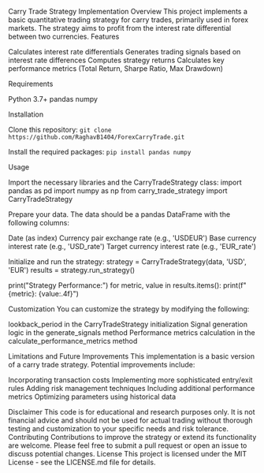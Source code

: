 Carry Trade Strategy Implementation
Overview
This project implements a basic quantitative trading strategy for carry trades, primarily used in forex markets. The strategy aims to profit from the interest rate differential between two currencies.
Features

Calculates interest rate differentials
Generates trading signals based on interest rate differences
Computes strategy returns
Calculates key performance metrics (Total Return, Sharpe Ratio, Max Drawdown)

Requirements

Python 3.7+
pandas
numpy

Installation

Clone this repository:
```git clone https://github.com/RaghavB1404/ForexCarryTrade.git```

Install the required packages:
```pip install pandas numpy```


Usage

Import the necessary libraries and the CarryTradeStrategy class:
import pandas as pd
import numpy as np
from carry_trade_strategy import CarryTradeStrategy

Prepare your data. The data should be a pandas DataFrame with the following columns:

Date (as index)
Currency pair exchange rate (e.g., 'USDEUR')
Base currency interest rate (e.g., 'USD_rate')
Target currency interest rate (e.g., 'EUR_rate')


Initialize and run the strategy:
strategy = CarryTradeStrategy(data, 'USD', 'EUR')
results = strategy.run_strategy()

print("Strategy Performance:")
for metric, value in results.items():
    print(f"{metric}: {value:.4f}")


Customization
You can customize the strategy by modifying the following:

lookback_period in the CarryTradeStrategy initialization
Signal generation logic in the generate_signals method
Performance metrics calculation in the calculate_performance_metrics method

Limitations and Future Improvements
This implementation is a basic version of a carry trade strategy. Potential improvements include:

Incorporating transaction costs
Implementing more sophisticated entry/exit rules
Adding risk management techniques
Including additional performance metrics
Optimizing parameters using historical data

Disclaimer
This code is for educational and research purposes only. It is not financial advice and should not be used for actual trading without thorough testing and customization to your specific needs and risk tolerance.
Contributing
Contributions to improve the strategy or extend its functionality are welcome. Please feel free to submit a pull request or open an issue to discuss potential changes.
License
This project is licensed under the MIT License - see the LICENSE.md file for details.
